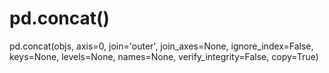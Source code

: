 pd.concat()
===================================  

  pd.concat(objs, axis=0, join='outer', join_axes=None, ignore_index=False, 
   keys=None, levels=None, names=None, verify_integrity=False, 
   copy=True)


